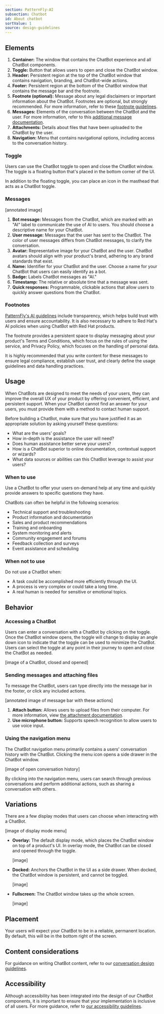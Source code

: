 ```yaml
---
section: PatternFly-AI
subsection: Chatbot
id: About chatbot
sortValue: 1
source: design-guidelines
---
```


## Elements 

<!---
<> <div class="ws-docs-content-img">
![annotated image]()
<> </div>
--->

1. **Container:** The window that contains the ChatBot experience and all ChatBot components.
1. **Toggle:** Button that allows users to open and close the ChatBot window.
1. **Header:** Persistent region at the top of the ChatBot window that contains navigation, branding, and ChatBot-wide actions.
1. **Footer:** Persistent region at the bottom of the ChatBot window that contains the message bar and the footnote.
1. **Footnote (optional):** Message about any legal disclaimers or important information about the ChatBot. Footnotes are optional, but strongly recommended. For more information, refer to these [footnote guidelines](#footnotes).
1. **Messages:** Elements of the conversation between the ChatBot and the user. For more information, refer to this [additional message documentation](#messages).
1. **Attachments:** Details about files that have been uploaded to the ChatBot by the user.
1. **Navigation:** Menu that contains navigational options, including access to the conversation history.

### Toggle 

Users can use the ChatBot toggle to open and close the ChatBot window. The toggle is a floating button that's placed in the bottom corner of the UI. 

In addition to the floating toggle, you can place an icon in the masthead that acts as a ChatBot toggle. 

### Messages 

[annotated image] 

1. **Bot message:** Messages from the ChatBot, which are marked with an "AI" label to communicate the use of AI to users. You should choose a descriptive name for your ChatBot.
1. **User message:** Messages that the user has sent to the ChatBot. The color of user messages differs from ChatBot messages, to clarify the conversation.
1. **Avatar:** Representative image for your ChatBot and the user. ChatBot avatars should align with your product's brand, adhering to any brand standards that exist.
1. **Name:** Identifier for your ChatBot and the user. Choose a name for your ChatBot that users can easily identify as a bot. 
1. **Badge:** Labels ChatBot messages as "AI."
1. **Timestamp:** The relative or absolute time that a message was sent.
1. **Quick responses:** Programmable, clickable actions that allow users to quickly answer questions from the ChatBot.

### Footnotes 

[PatternFly's AI guidelines](/patternfly-ai/about-ai) include transparency, which helps build trust with users and ensure accountability. It is also necessary to adhere to Red Hat's AI policies when using ChatBot with Red Hat products.

The footnote provides a persistent space to display messaging about your product's Terms and Conditions, which focus on the rules of using the service, and Privacy Policy, which focuses on the handling of personal data.

It is highly recommended that you write content for these messages to ensure legal compliance, establish user trust, and clearly define the usage guidelines and data handling practices. 

## Usage

When ChatBots are designed to meet the needs of your users, they can improve the overall UX of your product by offering convenient, efficient, and persistent support. When your ChatBot cannot find an answer for your users, you must provide them with a method to contact human support.

Before building a ChatBot, make sure that you have justified it as an appropriate solution by asking yourself these questions:
- What are the users’ goals?
- How in-depth is the assistance the user will need?
- Does human assistance better serve your users?
- How is a ChatBot superior to online documentation, contextual support or wizards?
- What data sources or abilities can this ChatBot leverage to assist your users?

### When to use 

Use a ChatBot to offer your users on-demand help at any time and quickly provide answers to specific questions they have. 

ChatBots can often be helpful in the following scenarios:
- Technical support and troubleshooting
- Product information and documentation
- Sales and product recommendations
- Training and onboarding
- System monitoring and alerts
- Community engagement and forums
- Feedback collection and surveys
- Event assistance and scheduling

### When not to use

Do not use a ChatBot when: 
- A task could be accomplished more efficiently through the UI. 
- A process is very complex or could take a long time.
- A real human is needed for sensitive or emotional topics.

## Behavior 

### Accessing a ChatBot

Users can enter a conversation with a ChatBot by clicking on the toggle. Once the ChatBot window opens, the toggle will change to display an angle down icon to indicate that the toggle can be used to minimize the ChatBot. Users can select the toggle at any point in their journey to open and close the ChatBot as needed.

[image of a ChatBot, closed and opened]

### Sending messages and attaching files

To message the ChatBot, users can type directly into the message bar in the footer, or click any included actions. 

[annotated image of message bar with these actions]

1. **Attach button:** Allows users to upload files from their computer. For more information, view [the attachment documentation]().
1. **Use microphone button:** Supports speech recognition to allow users to use voice input.

### Using the navigation menu

The ChatBot navigation menu primarily contains a users' conversation history with the ChatBot. Clicking the menu icon opens a side drawer in the ChatBot window. 

[image of open conversation history]

By clicking into the navigation menu, users can search through previous conversations and perform additional actions, such as sharing a conversation with others. 

## Variations 

There are a few display modes that users can choose when interacting with a ChatBot.

[image of display mode menu]

- **Overlay:** The default display mode, which places the ChatBot window on top of a product's UI. In overlay mode, the ChatBot can be closed and opened through the toggle. 

    [image]

- **Docked:** Anchors the ChatBot in the UI as a side drawer. When docked, the ChatBot window is persistent, and cannot be toggled.

    [image]

- **Fullscreen:** The ChatBot window takes up the whole screen.

     [image]

## Placement

Your users will expect your ChatBot to be in a reliable, permanent location. By default, this will be in the bottom right of the screen.

## Content considerations

For guidance on writing ChatBot content, refer to our [conversation design guidelines](/patternfly-ai/conversation-design).

## Accessibility 

Although accessibility has been integrated into the design of our ChatBot components, it is important to ensure that your implementation is inclusive of all users. For more guidance, refer to [our accessibility guidelines](/accessibility/about-accessibility).